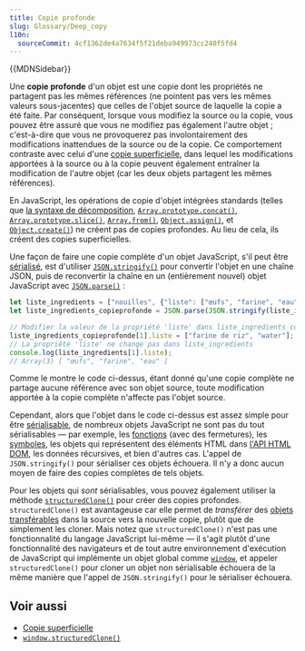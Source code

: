 ```yaml
---
title: Copie profonde
slug: Glossary/Deep_copy
l10n:
  sourceCommit: 4cf1362de4a7634f5f21deba949973cc240f5fd4
---
```


{{MDNSidebar}}

Une **copie profonde** d'un objet est une copie dont les propriétés ne partagent pas les mêmes références (ne pointent pas vers les mêmes valeurs sous-jacentes) que celles de l'objet source de laquelle la copie a été faite. Par conséquent, lorsque vous modifiez la source ou la copie, vous pouvez être assuré que vous ne modifiez pas également l'autre objet&nbsp;; c'est-à-dire que vous ne provoquerez pas involontairement des modifications inattendues de la source ou de la copie. Ce comportement contraste avec celui d'une [copie superficielle](/fr/docs/Glossary/Shallow_copy), dans lequel les modifications apportées à la source ou à la copie peuvent également entraîner la modification de l'autre objet (car les deux objets partagent les mêmes références).

En JavaScript, les opérations de copie d'objet intégrées standards (telles que [la syntaxe de décomposition](/fr/docs/Web/JavaScript/Reference/Operators/Spread_syntax), [`Array.prototype.concat()`](/fr/docs/Web/JavaScript/Reference/Global_Objects/Array/concat), [`Array.prototype.slice()`](/fr/docs/Web/JavaScript/Reference/Global_Objects/Array/slice), [`Array.from()`](/fr/docs/Web/JavaScript/Reference/Global_Objects/Array/from), [`Object.assign()`](/fr/docs/Web/JavaScript/Reference/Global_Objects/Object/assign), et [`Object.create()`](/fr/docs/Web/JavaScript/Reference/Global_Objects/Object/create)) ne créent pas de copies profondes. Au lieu de cela, ils créent des copies superficielles.

Une façon de faire une copie complète d'un objet JavaScript, s'il peut être [sérialisé](/fr/docs/Glossary/Serialization), est d'utiliser [`JSON.stringify()`](/fr/docs/Web/JavaScript/Reference/Global_Objects/JSON/stringify) pour convertir l'objet en une chaîne JSON, puis de reconvertir la chaîne en un (entièrement nouvel) objet JavaScript avec [`JSON.parse()`](/fr/docs/Web/JavaScript/Reference/Global_Objects/JSON/parse)&nbsp;:

```js
let liste_ingredients = ["nouilles", {"liste": ["œufs", "farine", "eau"]}];
let liste_ingredients_copieprofonde = JSON.parse(JSON.stringify(liste_ingredients));

// Modifier la valeur de la propriété 'liste' dans liste_ingredients_copieprofonde
liste_ingredients_copieprofonde[1].liste = ["farine de riz", "water"];
// La propriété 'liste' ne change pas dans liste_ingredients
console.log(liste_ingredients[1].liste);
// Array(3) [ "œufs", "farine", "eau" ]
```

Comme le montre le code ci-dessus, étant donné qu'une copie complète ne partage aucune référence avec son objet source, toute modification apportée à la copie complète n'affecte pas l'objet source.

Cependant, alors que l'objet dans le code ci-dessus est assez simple pour être [sérialisable](/fr/docs/Glossary/Serialization), de nombreux objets JavaScript ne sont pas du tout sérialisables — par exemple, les [fonctions](/fr/docs/Web/JavaScript/Guide/Functions) (avec des fermetures), les [symboles](/fr/docs/Web/JavaScript/Reference/Global_Objects/Symbol), les objets qui représentent des éléments HTML dans [l'API HTML DOM](/fr/docs/Web/API/HTML_DOM_API), les données récursives, et bien d'autres cas. L'appel de `JSON.stringify()` pour sérialiser ces objets échouera. Il n'y a donc aucun moyen de faire des copies complètes de tels objets.

Pour les objets qui _sont_ sérialisables, vous pouvez également utiliser la méthode [`structuredClone()`](/fr/docs/Web/API/structuredClone) pour créer des copies profondes. `structuredClone()` est avantageuse car elle permet de _transférer_ des [objets transférables](/fr/docs/Glossary/Transferable_objects) dans la source vers la nouvelle copie, plutôt que de simplement les cloner. Mais notez que `structuredClone()` n'est pas une fonctionnalité du langage JavaScript lui-même — il s'agit plutôt d'une fonctionnalité des navigateurs et de tout autre environnement d'exécution de JavaScript qui implémente un objet global comme [`window`](/fr/docs/Web/API/Window), et appeler `structuredClone()` pour cloner un objet non sérialisable échouera de la même manière que l'appel de `JSON.stringify()` pour le sérialiser échouera.

## Voir aussi

- [Copie superficielle](/fr/docs/Glossary/Shallow_copy)
- [`window.structuredClone()`](/fr/docs/Web/API/structuredClone)

